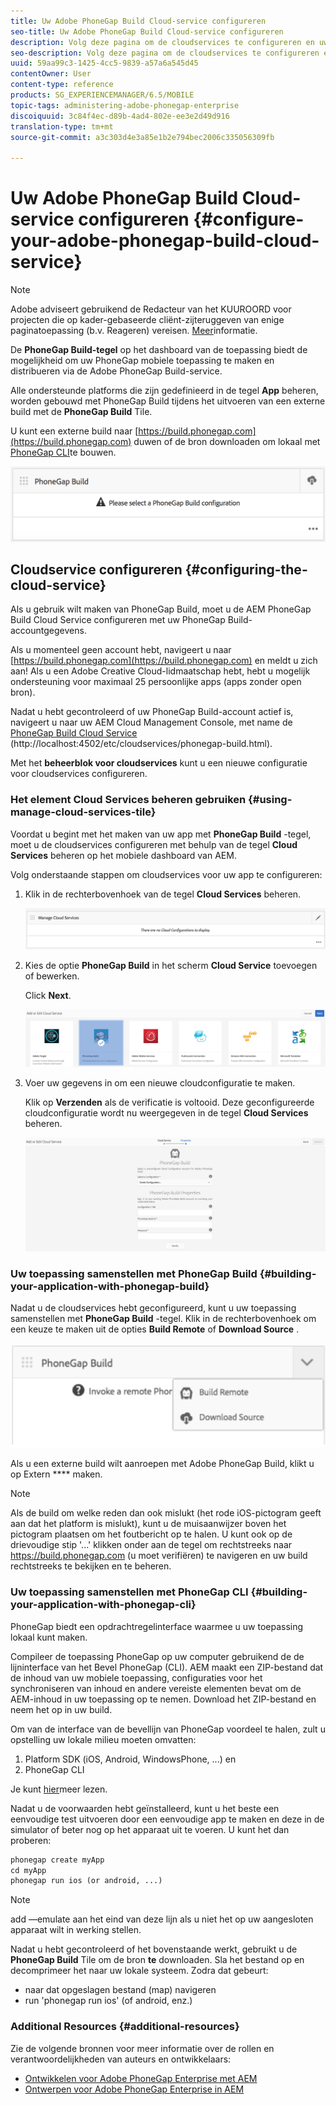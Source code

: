 ```yaml
---
title: Uw Adobe PhoneGap Build Cloud-service configureren
seo-title: Uw Adobe PhoneGap Build Cloud-service configureren
description: Volg deze pagina om de cloudservices te configureren en uw toepassing samen te stellen met PhoneGap-build.
seo-description: Volg deze pagina om de cloudservices te configureren en uw toepassing samen te stellen met PhoneGap-build.
uuid: 59aa99c3-1425-4cc5-9839-a57a6a545d45
contentOwner: User
content-type: reference
products: SG_EXPERIENCEMANAGER/6.5/MOBILE
topic-tags: administering-adobe-phonegap-enterprise
discoiquuid: 3c84f4ec-d89b-4ad4-802e-ee3e2d49d916
translation-type: tm+mt
source-git-commit: a3c303d4e3a85e1b2e794bec2006c335056309fb

---
```



# Uw Adobe PhoneGap Build Cloud-service configureren {#configure-your-adobe-phonegap-build-cloud-service}

>[!NOTE]
>
>Adobe adviseert gebruikend de Redacteur van het KUUROORD voor projecten die op kader-gebaseerde cliënt-zijteruggeven van enige paginatoepassing (b.v. Reageren) vereisen. [Meer](/help/sites-developing/spa-overview.md)informatie.

De **PhoneGap Build-tegel** op het dashboard van de toepassing biedt de mogelijkheid om uw PhoneGap mobiele toepassing te maken en distribueren via de Adobe PhoneGap Build-service.

Alle ondersteunde platforms die zijn gedefinieerd in de tegel **App** beheren, worden gebouwd met PhoneGap Build tijdens het uitvoeren van een externe build met de **PhoneGap Build** Tile.

U kunt een externe build naar [https://build.phonegap.com](https://build.phonegap.com) duwen of de bron downloaden om lokaal met [PhoneGap CLI](https://docs.phonegap.com/references/phonegap-cli/)te bouwen.

![PhoneGap Build-tegel](assets/chlimage_1-60.png)

## Cloudservice configureren {#configuring-the-cloud-service}

Als u gebruik wilt maken van PhoneGap Build, moet u de AEM PhoneGap Build Cloud Service configureren met uw PhoneGap Build-accountgegevens.

Als u momenteel geen account hebt, navigeert u naar [https://build.phonegap.com](https://build.phonegap.com) en meldt u zich aan! Als u een Adobe Creative Cloud-lidmaatschap hebt, hebt u mogelijk ondersteuning voor maximaal 25 persoonlijke apps (apps zonder open bron).

Nadat u hebt gecontroleerd of uw PhoneGap Build-account actief is, navigeert u naar uw AEM Cloud Management Console, met name de [PhoneGap Build Cloud Service](http://localhost:4502/etc/cloudservices/phonegap-build.html) (http://localhost:4502/etc/cloudservices/phonegap-build.html).

Met het **beheerblok voor cloudservices** kunt u een nieuwe configuratie voor cloudservices configureren.

### Het element Cloud Services beheren gebruiken {#using-manage-cloud-services-tile}

Voordat u begint met het maken van uw app met **PhoneGap Build** -tegel, moet u de cloudservices configureren met behulp van de tegel **Cloud Services** beheren op het mobiele dashboard van AEM.

Volg onderstaande stappen om cloudservices voor uw app te configureren:

1. Klik in de rechterbovenhoek van de tegel **Cloud Services** beheren.

   ![chlimage_1-61](assets/chlimage_1-61.png)

1. Kies de optie **PhoneGap Build** in het scherm **Cloud Service** toevoegen of bewerken.

   Click **Next**.

   ![chlimage_1-62](assets/chlimage_1-62.png)

1. Voer uw gegevens in om een nieuwe cloudconfiguratie te maken.

   Klik op **Verzenden** als de verificatie is voltooid. Deze geconfigureerde cloudconfiguratie wordt nu weergegeven in de tegel **Cloud Services** beheren.

   ![chlimage_1-63](assets/chlimage_1-63.png)

### Uw toepassing samenstellen met PhoneGap Build {#building-your-application-with-phonegap-build}

Nadat u de cloudservices hebt geconfigureerd, kunt u uw toepassing samenstellen met **PhoneGap Build** -tegel. Klik in de rechterbovenhoek om een keuze te maken uit de opties **Build Remote** of **Download Source** .

![chlimage_1-64](assets/chlimage_1-64.png)

Als u een externe build wilt aanroepen met Adobe PhoneGap Build, klikt u op Extern **** maken.

>[!NOTE]
>
>Als de build om welke reden dan ook mislukt (het rode iOS-pictogram geeft aan dat het platform is mislukt), kunt u de muisaanwijzer boven het pictogram plaatsen om het foutbericht op te halen. U kunt ook op de drievoudige stip &#39;...&#39; klikken onder aan de tegel om rechtstreeks naar https://build.phonegap.com (u moet verifiëren) te navigeren en uw build rechtstreeks te bekijken en te beheren.

### Uw toepassing samenstellen met PhoneGap CLI {#building-your-application-with-phonegap-cli}

PhoneGap biedt een opdrachtregelinterface waarmee u uw toepassing lokaal kunt maken.

Compileer de toepassing PhoneGap op uw computer gebruikend de de lijninterface van het Bevel PhoneGap (CLI). AEM maakt een ZIP-bestand dat de inhoud van uw mobiele toepassing, configuraties voor het synchroniseren van inhoud en andere vereiste elementen bevat om de AEM-inhoud in uw toepassing op te nemen. Download het ZIP-bestand en neem het op in uw build.

Om van de interface van de bevellijn van PhoneGap voordeel te halen, zult u opstelling uw lokale milieu moeten omvatten:

1. Platform SDK (iOS, Android, WindowsPhone, ...) en
1. PhoneGap CLI

Je kunt [hier](https://docs.phonegap.com/references/phonegap-cli/)meer lezen.

Nadat u de voorwaarden hebt geïnstalleerd, kunt u het beste een eenvoudige test uitvoeren door een eenvoudige app te maken en deze in de simulator of beter nog op het apparaat uit te voeren. U kunt het dan proberen:

```xml
phonegap create myApp
cd myApp
phonegap run ios (or android, ...)
```

>[!NOTE]
>
>add —emulate aan het eind van deze lijn als u niet het op uw aangesloten apparaat wilt in werking stellen.

Nadat u hebt gecontroleerd of het bovenstaande werkt, gebruikt u de **PhoneGap Build** Tile om de bron **te** downloaden. Sla het bestand op en decomprimeer het naar uw lokale systeem. Zodra dat gebeurt:

* naar dat opgeslagen bestand (map) navigeren
* run &#39;phonegap run ios&#39; (of android, enz.)

### Additional Resources {#additional-resources}

Zie de volgende bronnen voor meer informatie over de rollen en verantwoordelijkheden van auteurs en ontwikkelaars:

* [Ontwikkelen voor Adobe PhoneGap Enterprise met AEM](/help/mobile/developing-in-phonegap.md)
* [Ontwerpen voor Adobe PhoneGap Enterprise in AEM](/help/mobile/phonegap.md)
